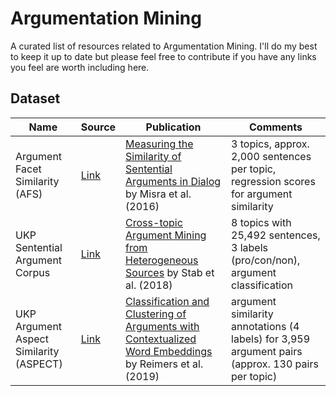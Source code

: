 # Argumentation Mining

A curated list of resources related to Argumentation Mining. I'll do my best to keep it up to date but please feel free to contribute if you have any links you feel are worth including here.

## Dataset

Name | Source | Publication | Comments
---|---|---|---
Argument Facet Similarity (AFS) | [Link](https://nlds.soe.ucsc.edu/node/44) | [Measuring the Similarity of Sentential Arguments in Dialog](https://arxiv.org/pdf/1709.01887.pdf) by Misra et al. (2016) | 3 topics, approx. 2,000 sentences per topic, regression scores for argument similarity
UKP Sentential Argument Corpus | [Link](https://www.informatik.tu-darmstadt.de/ukp/research_6/data/argumentation_mining_1/ukp_sentential_argument_mining_corpus/index.en.jsp) | [Cross-topic Argument Mining from Heterogeneous Sources](https://public.ukp.informatik.tu-darmstadt.de/UKP_Webpage/publications/2018/2018_EMNLP_CS_Cross-topicArgumentMining.pdf) by Stab et al. (2018) | 8 topics with 25,492 sentences, 3 labels (pro/con/non), argument classification
UKP Argument Aspect Similarity (ASPECT) | [Link](https://www.informatik.tu-darmstadt.de/ukp/research_6/data/argumentation_mining_1/ukp_argument_aspect_similarity_corpus/ukp_argument_aspect_similarity_corpus.en.jsp) | [Classification and Clustering of Arguments with Contextualized Word Embeddings](TODO) by Reimers et al. (2019) | argument similarity annotations (4 labels) for 3,959 argument pairs (approx. 130 pairs per topic)
